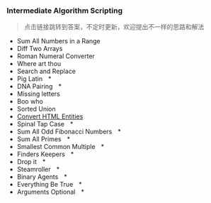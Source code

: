 
### Intermediate Algorithm Scripting
> 点击链接跳转到答案，不定时更新，欢迎提出不一样的思路和解法
-  Sum All Numbers in a Range 
-  Diff Two Arrays
-  Roman Numeral Converter
-  Where art thou
-  Search and Replace
-  Pig Latin    *
-  DNA Pairing    *
-  Missing letters
-  Boo who
-  Sorted Union
-  [Convert HTML Entities][1]
-  Spinal Tap Case    *
-  Sum All Odd Fibonacci Numbers    *
-  Sum All Primes    *
-  Smallest Common Multiple    *
-  Finders Keepers    *
-  Drop it    *
-  Steamroller    *
-  Binary Agents    *
-  Everything Be True    *
-  Arguments Optional    *


  [1]: Convert%20HTML%20Entities.md
